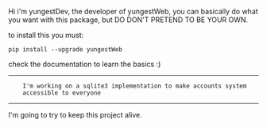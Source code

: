 Hi i'm yungestDev, the developer of yungestWeb, you can basically do what you want with this package, but DO DON'T PRETEND TO BE YOUR OWN.

to install this you must:
```batch
pip install --upgrade yungestWeb
``` 

check the documentation to learn the basics :)

_______________________________________________________________________

```text
    I'm working on a sqlite3 implementation to make accounts system 
    accessible to everyone
``` 

_______________________________________________________________________

I'm going to try to keep this project alive.